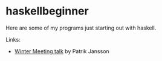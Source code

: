 haskellbeginner
===============

Here are some of my programs just starting out with haskell. 

Links:
* [Winter Meeting talk](https://rawgit.com/juliajansson/haskellbeginner/master/WM-talk.html) by Patrik Jansson

